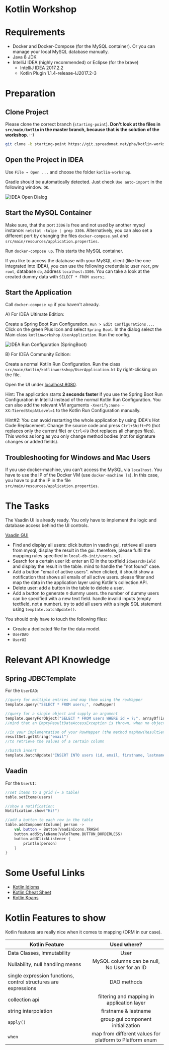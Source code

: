 # Kotlin Workshop

# Requirements

- Docker and Docker-Compose (for the MySQL container). Or you can manage your local MySQL database manually.
- Java 8 JDK
- IntelliJ IDEA (highly recommended) or Eclipse (for the brave)
    - IntelliJ IDEA 2017.2.2 
    - Kotlin Plugin 1.1.4-release-IJ2017.2-3

# Preparation

## Clone Project

Please clone the correct branch (`starting-point`). **Don't look at the files in `src/main/kotlin` in the master branch, because that is the solution of the workshop**. :-) 

```bash
git clone -b starting-point https://git.spreadomat.net/pha/kotlin-workshop
```

## Open the Project in IDEA

Use `File → Open ...` and choose the folder `kotlin-workshop`.

Gradle should be automatically detected. Just check `Use auto-import` in the following window. `OK`.

![IDEA Open Dialog](./idea-open-dialog.png)

## Start the MySQL Container

Make sure, that the port `3306` is free and not used by another mysql instance: `netstat -tulpe | grep 3306`. Alternatively, you can also set a different port by changing the files `docker-compose.yml` and `src/main/resources/application.properties`.

Run `docker-compose up`. This starts the MySQL container.

If you like to access the database with your MySQL client (like the one integrated into IDEA), you can use the following credentials: user `root`, pw `root`, database `db`, address `localhost:3306`. You can take a look at the created dummy data with `SELECT * FROM users;`.

## Start the Application

Call `docker-compose up` if you haven't already. 

A) For IDEA Ultimate Edition:

Create a Spring Boot Run Configuration. `Run > Edit Configurations...`. Click on the green Plus Icon and select `Spring Boot`. In the dialog select the Main class `kotlinworkshop.UserApplication`. Run the config.

![IDEA Run Configuration (SpringBoot)](./idea-spring-boot.png)

B) For IDEA Community Edition:

Create a normal Kotlin Run Configuration. Run the class `src/main/kotlin/kotlinworkshop/UserApplication.kt` by right-clicking on the file.

Open the UI under [localhost:8080](http://localhost:8080/).

Hint: The application starts **2 seconds faster** if you use the Spring Boot Run Configuration in IntelliJ instead of the normal Kotlin Run Configuration. You can also add the relevant VM arguments `-Xverify:none -XX:TieredStopAtLevel=1` to the Kotlin Run Configuration manually.

Hint#2: You can avoid restarting the whole application by using IDEA's Hot Code Replacement. Change the source code and press `Ctrl+Shift+F9` (hot replaces only the current file) or `Ctrl+F9` (hot replaces all changes files). This works as long as you only change method bodies (not for signature changes or added fields).

## Troubleshooting for Windows and Mac Users

If you use docker-machine, you can't access the MySQL via `localhost`. You have to use the IP of the Docker VM (use `docker-machine ls`). In this case, you have to put the IP in the file `src/main/resources/application.properties`.

# The Tasks

The Vaadin UI is already ready. You only have to implement the logic and database access behind the UI controls.

[Vaadin GUI](vaadin-gui.png)

- Find and display all users: click button in vaadin gui, retrieve all users from mysql, display the result in the gui. therefore, please fulfil the mapping rules specified in `local-db-init/users.sql`.
- Search for a certain user id: enter an ID in the textfield `idSearchField` and display the result in the table. mind to handle the "not found" case.
- Add a button "email of active users". when clicked, it should show a notification that shows all emails of all active users. please filter and map the data in the application layer using Kotlin's collection API.
- Delete user: add a button in the table to delete a user.
- Add a button to generate _n_ dummy users. the number of dummy users can be specified with a new text field. handle invalid inputs (empty textfield, not a number). try to add all users with a single SQL statement using `template.batchUpdate()`.

You should only have to touch the following files:

- Create a dedicated file for the data model.
- `UserDAO`
- `UserUI`

# Relevant API Knowledge

## Spring JDBCTemplate

For the `UserDAO`:

```kotlin
//query for multiple entries and map them using the rowMapper
template.query("SELECT * FROM users;", rowMapper)

//query for a single object and supply an argument
template.queryForObject("SELECT * FROM users WHERE id = ?;", arrayOf(id), rowMapper)
//mind that an EmptyResultDataAccessException is thrown, when no object was found

//in your implementation of your RowMapper (the method mapRow(ResultSet, rowNum)), you can use
resultSet.getString("email")
//to retrieve the values of a certain column

//batch insert
template.batchUpdate("INSERT INTO users (id, email, firstname, lastname, description, guest, platform, date_created, state) VALUES (?, ?, ?, ?, ?, ?, ?, FROM_UNIXTIME(?), ?);", List<Array<Any>>)
```

## Vaadin

For the `UserUI`:

```kotlin
//set items to a grid (= a table)
table.setItems(users)

//show a notification:
Notification.show("Hi!")

//add a button to each row in the table
table.addComponentColumn{ person ->
    val button = Button(VaadinIcons.TRASH)
    button.addStyleName(ValoTheme.BUTTON_BORDERLESS)
    button.addClickListener {
        println(person)
    }
}
```

# Some Useful Links

- [Kotlin Idioms](https://kotlinlang.org/docs/reference/idioms.html)
- [Kotlin Cheat Sheet](https://jaxenter.com/kotlin-cheat-sheet-tips-tricks-136716.html)
- [Kotlin Koans](https://kotlinlang.org/docs/tutorials/koans.html)

# Kotlin Features to show

Kotlin features are really nice when it comes to mapping (ORM in our case).

|Kotlin Feature|Used where?|
| ------------- |:-------------:|
|Data Classes, Immutability| User |
|Nullability, null handling means|MySQL columns can be null, No User for an ID |
|single expression functions, control structures are expressions | DAO methods | 
|collection api | filtering and mapping in application layer |
|string interpolation | firstname & lastname |
|`apply()`| group gui component initialization |
|`when` | map from different values for platform to Platform enum |
